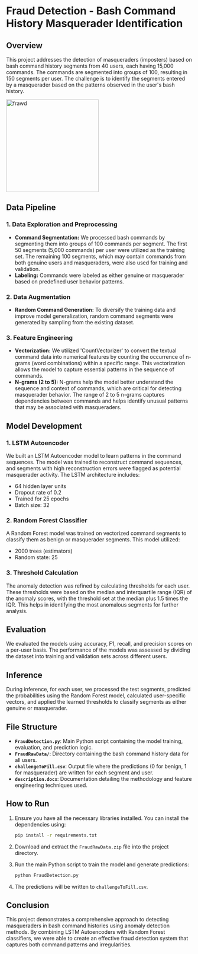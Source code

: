 
# Fraud Detection - Bash Command History Masquerader Identification

## Overview

This project addresses the detection of masqueraders (imposters) based on bash command history segments from 40 users, each having 15,000 commands. The commands are segmented into groups of 100, resulting in 150 segments per user. The challenge is to identify the segments entered by a masquerader based on the patterns observed in the user's bash history.


<img src="https://github.com/user-attachments/assets/955ceb0e-940d-4f30-8d3f-63b954d91c4f" alt="frawd" width="250"/> 




## Data Pipeline

### 1. Data Exploration and Preprocessing
- **Command Segmentation:** We processed bash commands by segmenting them into groups of 100 commands per segment. The first 50 segments (5,000 commands) per user were utilized as the training set. The remaining 100 segments, which may contain commands from both genuine users and masqueraders, were also used for training and validation.
- **Labeling:** Commands were labeled as either genuine or masquerader based on predefined user behavior patterns.

### 2. Data Augmentation
- **Random Command Generation:** To diversify the training data and improve model generalization, random command segments were generated by sampling from the existing dataset.

### 3. Feature Engineering
- **Vectorization:** We utilized 'CountVectorizer' to convert the textual command data into numerical features by counting the occurrence of n-grams (word combinations) within a specific range. This vectorization allows the model to capture essential patterns in the sequence of commands.
- **N-grams (2 to 5):** N-grams help the model better understand the sequence and context of commands, which are critical for detecting masquerader behavior. The range of 2 to 5 n-grams captures dependencies between commands and helps identify unusual patterns that may be associated with masqueraders.

## Model Development

### 1. LSTM Autoencoder
We built an LSTM Autoencoder model to learn patterns in the command sequences. The model was trained to reconstruct command sequences, and segments with high reconstruction errors were flagged as potential masquerader activity. The LSTM architecture includes:
- 64 hidden layer units
- Dropout rate of 0.2
- Trained for 25 epochs
- Batch size: 32

### 2. Random Forest Classifier
A Random Forest model was trained on vectorized command segments to classify them as benign or masquerader segments. This model utilized:
- 2000 trees (estimators)
- Random state: 25

### 3. Threshold Calculation
The anomaly detection was refined by calculating thresholds for each user. These thresholds were based on the median and interquartile range (IQR) of the anomaly scores, with the threshold set at the median plus 1.5 times the IQR. This helps in identifying the most anomalous segments for further analysis.

## Evaluation

We evaluated the models using accuracy, F1, recall, and precision scores on a per-user basis. The performance of the models was assessed by dividing the dataset into training and validation sets across different users.

## Inference

During inference, for each user, we processed the test segments, predicted the probabilities using the Random Forest model, calculated user-specific vectors, and applied the learned thresholds to classify segments as either genuine or masquerader.

## File Structure

- **`FraudDetection.py`**: Main Python script containing the model training, evaluation, and prediction logic.
- **`FraudRawData/`**: Directory containing the bash command history data for all users.
- **`challengeToFill.csv`**: Output file where the predictions (0 for benign, 1 for masquerader) are written for each segment and user.
- **`description.docx`**: Documentation detailing the methodology and feature engineering techniques used.

## How to Run

1. Ensure you have all the necessary libraries installed. You can install the dependencies using:
    ```bash
    pip install -r requirements.txt
    ```

2. Download and extract the `FraudRawData.zip` file into the project directory.

3. Run the main Python script to train the model and generate predictions:
    ```bash
    python FraudDetection.py
    ```

4. The predictions will be written to `challengeToFill.csv`.

## Conclusion

This project demonstrates a comprehensive approach to detecting masqueraders in bash command histories using anomaly detection methods. By combining LSTM Autoencoders with Random Forest classifiers, we were able to create an effective fraud detection system that captures both command patterns and irregularities.

